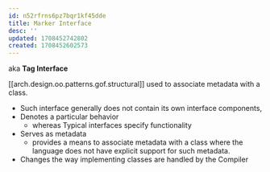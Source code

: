```yaml
---
id: n52rfrns6pz7bqr1kf45dde
title: Marker Interface
desc: ''
updated: 1708452742802
created: 1708452602573
---
```


aka **Tag Interface**

[[arch.design.oo.patterns.gof.structural]] used to associate metadata with a class.

- Such interface generally does not contain its own interface components,
- Denotes a particular behavior
  - whereas Typical interfaces specify functionality
- Serves as metadata
  - provides a means to associate metadata with a class where the language does not have explicit support for such metadata.
- Changes the way implementing classes are handled by the Compiler